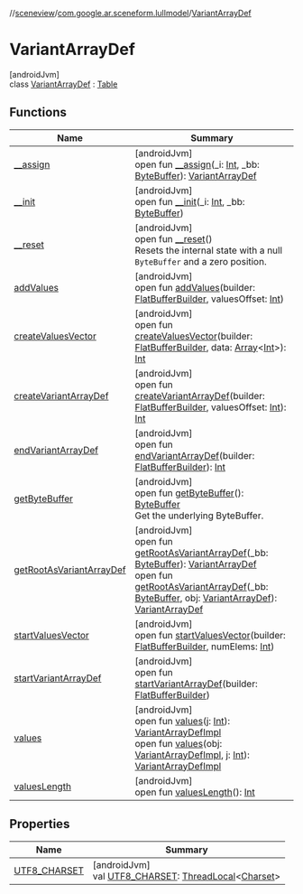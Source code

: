 //[sceneview](../../../index.md)/[com.google.ar.sceneform.lullmodel](../index.md)/[VariantArrayDef](index.md)

# VariantArrayDef

[androidJvm]\
class [VariantArrayDef](index.md) : [Table](../../com.google.flatbuffers/-table/index.md)

## Functions

| Name | Summary |
|---|---|
| [__assign](__assign.md) | [androidJvm]<br>open fun [__assign](__assign.md)(_i: [Int](https://kotlinlang.org/api/latest/jvm/stdlib/kotlin/-int/index.html), _bb: [ByteBuffer](https://developer.android.com/reference/kotlin/java/nio/ByteBuffer.html)): [VariantArrayDef](index.md) |
| [__init](__init.md) | [androidJvm]<br>open fun [__init](__init.md)(_i: [Int](https://kotlinlang.org/api/latest/jvm/stdlib/kotlin/-int/index.html), _bb: [ByteBuffer](https://developer.android.com/reference/kotlin/java/nio/ByteBuffer.html)) |
| [__reset](../../com.google.flatbuffers/-table/__reset.md) | [androidJvm]<br>open fun [__reset](../../com.google.flatbuffers/-table/__reset.md)()<br>Resets the internal state with a null `ByteBuffer` and a zero position. |
| [addValues](add-values.md) | [androidJvm]<br>open fun [addValues](add-values.md)(builder: [FlatBufferBuilder](../../com.google.flatbuffers/-flat-buffer-builder/index.md), valuesOffset: [Int](https://kotlinlang.org/api/latest/jvm/stdlib/kotlin/-int/index.html)) |
| [createValuesVector](create-values-vector.md) | [androidJvm]<br>open fun [createValuesVector](create-values-vector.md)(builder: [FlatBufferBuilder](../../com.google.flatbuffers/-flat-buffer-builder/index.md), data: [Array](https://kotlinlang.org/api/latest/jvm/stdlib/kotlin/-array/index.html)&lt;[Int](https://kotlinlang.org/api/latest/jvm/stdlib/kotlin/-int/index.html)&gt;): [Int](https://kotlinlang.org/api/latest/jvm/stdlib/kotlin/-int/index.html) |
| [createVariantArrayDef](create-variant-array-def.md) | [androidJvm]<br>open fun [createVariantArrayDef](create-variant-array-def.md)(builder: [FlatBufferBuilder](../../com.google.flatbuffers/-flat-buffer-builder/index.md), valuesOffset: [Int](https://kotlinlang.org/api/latest/jvm/stdlib/kotlin/-int/index.html)): [Int](https://kotlinlang.org/api/latest/jvm/stdlib/kotlin/-int/index.html) |
| [endVariantArrayDef](end-variant-array-def.md) | [androidJvm]<br>open fun [endVariantArrayDef](end-variant-array-def.md)(builder: [FlatBufferBuilder](../../com.google.flatbuffers/-flat-buffer-builder/index.md)): [Int](https://kotlinlang.org/api/latest/jvm/stdlib/kotlin/-int/index.html) |
| [getByteBuffer](../../com.google.flatbuffers/-table/get-byte-buffer.md) | [androidJvm]<br>open fun [getByteBuffer](../../com.google.flatbuffers/-table/get-byte-buffer.md)(): [ByteBuffer](https://developer.android.com/reference/kotlin/java/nio/ByteBuffer.html)<br>Get the underlying ByteBuffer. |
| [getRootAsVariantArrayDef](get-root-as-variant-array-def.md) | [androidJvm]<br>open fun [getRootAsVariantArrayDef](get-root-as-variant-array-def.md)(_bb: [ByteBuffer](https://developer.android.com/reference/kotlin/java/nio/ByteBuffer.html)): [VariantArrayDef](index.md)<br>open fun [getRootAsVariantArrayDef](get-root-as-variant-array-def.md)(_bb: [ByteBuffer](https://developer.android.com/reference/kotlin/java/nio/ByteBuffer.html), obj: [VariantArrayDef](index.md)): [VariantArrayDef](index.md) |
| [startValuesVector](start-values-vector.md) | [androidJvm]<br>open fun [startValuesVector](start-values-vector.md)(builder: [FlatBufferBuilder](../../com.google.flatbuffers/-flat-buffer-builder/index.md), numElems: [Int](https://kotlinlang.org/api/latest/jvm/stdlib/kotlin/-int/index.html)) |
| [startVariantArrayDef](start-variant-array-def.md) | [androidJvm]<br>open fun [startVariantArrayDef](start-variant-array-def.md)(builder: [FlatBufferBuilder](../../com.google.flatbuffers/-flat-buffer-builder/index.md)) |
| [values](values.md) | [androidJvm]<br>open fun [values](values.md)(j: [Int](https://kotlinlang.org/api/latest/jvm/stdlib/kotlin/-int/index.html)): [VariantArrayDefImpl](../-variant-array-def-impl/index.md)<br>open fun [values](values.md)(obj: [VariantArrayDefImpl](../-variant-array-def-impl/index.md), j: [Int](https://kotlinlang.org/api/latest/jvm/stdlib/kotlin/-int/index.html)): [VariantArrayDefImpl](../-variant-array-def-impl/index.md) |
| [valuesLength](values-length.md) | [androidJvm]<br>open fun [valuesLength](values-length.md)(): [Int](https://kotlinlang.org/api/latest/jvm/stdlib/kotlin/-int/index.html) |

## Properties

| Name | Summary |
|---|---|
| [UTF8_CHARSET](../../com.google.flatbuffers/-table/-u-t-f8_-c-h-a-r-s-e-t.md) | [androidJvm]<br>val [UTF8_CHARSET](../../com.google.flatbuffers/-table/-u-t-f8_-c-h-a-r-s-e-t.md): [ThreadLocal](https://developer.android.com/reference/kotlin/java/lang/ThreadLocal.html)&lt;[Charset](https://developer.android.com/reference/kotlin/java/nio/charset/Charset.html)&gt; |
